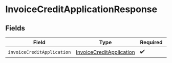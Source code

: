 # InvoiceCreditApplicationResponse


## Fields

| Field                                                                       | Type                                                                        | Required                                                                    | Description                                                                 |
| --------------------------------------------------------------------------- | --------------------------------------------------------------------------- | --------------------------------------------------------------------------- | --------------------------------------------------------------------------- |
| `invoiceCreditApplication`                                                  | [InvoiceCreditApplication](../../models/shared/invoicecreditapplication.md) | :heavy_check_mark:                                                          | N/A                                                                         |